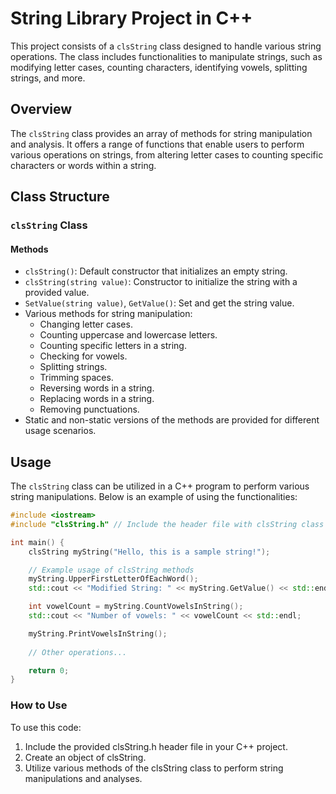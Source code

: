 # String Library Project in C++

This project consists of a `clsString` class designed to handle various string operations. The class includes functionalities to manipulate strings, such as modifying letter cases, counting characters, identifying vowels, splitting strings, and more.

## Overview

The `clsString` class provides an array of methods for string manipulation and analysis. It offers a range of functions that enable users to perform various operations on strings, from altering letter cases to counting specific characters or words within a string.

## Class Structure

### `clsString` Class

#### Methods

- `clsString()`: Default constructor that initializes an empty string.
- `clsString(string value)`: Constructor to initialize the string with a provided value.
- `SetValue(string value)`, `GetValue()`: Set and get the string value.
- Various methods for string manipulation:
  - Changing letter cases.
  - Counting uppercase and lowercase letters.
  - Counting specific letters in a string.
  - Checking for vowels.
  - Splitting strings.
  - Trimming spaces.
  - Reversing words in a string.
  - Replacing words in a string.
  - Removing punctuations.
- Static and non-static versions of the methods are provided for different usage scenarios.

## Usage

The `clsString` class can be utilized in a C++ program to perform various string manipulations. Below is an example of using the functionalities:

```cpp
#include <iostream>
#include "clsString.h" // Include the header file with clsString class definition

int main() {
    clsString myString("Hello, this is a sample string!");

    // Example usage of clsString methods
    myString.UpperFirstLetterOfEachWord();
    std::cout << "Modified String: " << myString.GetValue() << std::endl;

    int vowelCount = myString.CountVowelsInString();
    std::cout << "Number of vowels: " << vowelCount << std::endl;

    myString.PrintVowelsInString();
    
    // Other operations...

    return 0;
}
```

### How to Use

To use this code:

1. Include the provided clsString.h header file in your C++ project.
2. Create an object of clsString.
3. Utilize various methods of the clsString class to perform string manipulations and analyses.